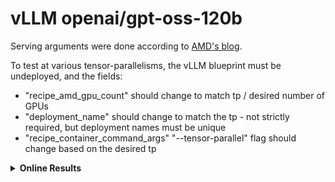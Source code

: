 # vLLM openai/gpt-oss-120b

Serving arguments were done according to [AMD's blog](https://rocm.blogs.amd.com/ecosystems-and-partners/openai-day-0/README.html).

To test at various tensor-parallelisms, the vLLM blueprint must be undeployed, and the fields:
 - "recipe_amd_gpu_count" should change to match tp / desired number of GPUs
 - "deployment_name" should change to match the tp - not strictly required, but deployment names must be unique
 - "recipe_container_command_args" "--tensor-parallel" flag should change based on the desired tp

<details>
<summary><strong> Online Results </strong></summary>

## tp2
| filename                                     | model              |   mean_input_tokens |   mean_output_tokens |   num_concurrent_requests |   ttft_mean_s |   ttft_p50_s |   ttft_p95_s |   inter_token_latency_mean_ms |   inter_token_latency_p50_ms |   inter_token_latency_p95_ms |   e2e_latency_mean_s |   e2e_latency_p50_s |   e2e_latency_p95_s |   output_throughput_mean_tok_per_s |   request_throughput_mean_tok_per_s |   requests_per_min |   actual_input_tokens_mean |   actual_output_tokens_mean |   num_completed_requests |   error_rate |   num_errors |
|:---------------------------------------------|:-------------------|--------------------:|---------------------:|--------------------------:|--------------:|-------------:|-------------:|------------------------------:|-----------------------------:|-----------------------------:|---------------------:|--------------------:|--------------------:|-----------------------------------:|------------------------------------:|-------------------:|---------------------------:|----------------------------:|-------------------------:|-------------:|-------------:|
| openai-gpt-oss-120_128_128_1_summary.json    | openai/gpt-oss-120 |                 128 |                  128 |                         1 |        0.0593 |       0.0596 |       0.0661 |                          6.32 |                         6.14 |                         7.12 |               0.904  |              0.8604 |              1.688  |                             186.6  |                              181.73 |              65.67 |                      189.4 |                       170.5 |                      100 |            0 |            0 |
| openai-gpt-oss-120_128_128_5_summary.json    | openai/gpt-oss-120 |                 128 |                  128 |                         5 |        0.0763 |       0.074  |       0.096  |                         11.53 |                        11.34 |                        12.65 |               1.5154 |              1.4642 |              2.7742 |                             496.24 |                               98.49 |             193.14 |                      189.2 |                       154.2 |                      500 |            0 |            0 |
| openai-gpt-oss-120_128_128_10_summary.json   | openai/gpt-oss-120 |                 128 |                  128 |                        10 |        0.0821 |       0.0776 |       0.1052 |                         16.74 |                        16.64 |                        17.79 |               2.2594 |              2.1996 |              4.2325 |                             682.57 |                               67.64 |             260.66 |                      190.3 |                       157.1 |                     1000 |            0 |            0 |
| openai-gpt-oss-120_128_128_25_summary.json   | openai/gpt-oss-120 |                 128 |                  128 |                        25 |        0.1027 |       0.0897 |       0.118  |                         21.51 |                        21.28 |                        22.88 |               2.9236 |              2.8551 |              5.5378 |                            1328.79 |                               52.65 |             504.28 |                      189.6 |                       158.1 |                     2500 |            0 |            0 |
| openai-gpt-oss-120_128_128_50_summary.json   | openai/gpt-oss-120 |                 128 |                  128 |                        50 |        0.1177 |       0.1145 |       0.1503 |                         28.44 |                        28.36 |                        29.91 |               3.9239 |              3.8603 |              7.4108 |                            2001.09 |                               39.67 |             751.89 |                      191.1 |                       159.7 |                     5000 |            0 |            0 |
| openai-gpt-oss-120_128_2048_1_summary.json   | openai/gpt-oss-120 |                 128 |                 2048 |                         1 |        0.0815 |       0.0613 |       0.1599 |                          5.91 |                         5.87 |                         6.06 |              10.2042 |             11.8326 |             12.8672 |                             206.46 |                              204.6  |               5.87 |                      190.4 |                      2109.1 |                      100 |            0 |            0 |
| openai-gpt-oss-120_128_2048_5_summary.json   | openai/gpt-oss-120 |                 128 |                 2048 |                         5 |        0.0803 |       0.0734 |       0.0831 |                         10.64 |                        10.63 |                        10.76 |              18.6033 |             21.1396 |             22.8519 |                             563.9  |                              113.55 |              15.91 |                      187.1 |                      2126.3 |                      500 |            0 |            0 |
| openai-gpt-oss-120_128_2048_10_summary.json  | openai/gpt-oss-120 |                 128 |                 2048 |                        10 |        0.084  |       0.0777 |       0.0985 |                         15.97 |                        15.98 |                        16.25 |              27.8231 |             31.8709 |             34.2859 |                             751.95 |                               75.66 |              21.29 |                      188.7 |                      2118.9 |                     1000 |            0 |            0 |
| openai-gpt-oss-120_128_2048_25_summary.json  | openai/gpt-oss-120 |                 128 |                 2048 |                        25 |        0.094  |       0.09   |       0.1059 |                         20.29 |                        20.28 |                        20.68 |              35.3241 |             40.5961 |             43.9646 |                            1471.5  |                               59.28 |              41.89 |                      190.5 |                      2107.8 |                     2500 |            0 |            0 |
| openai-gpt-oss-120_128_2048_50_summary.json  | openai/gpt-oss-120 |                 128 |                 2048 |                        50 |        0.1341 |       0.1089 |       0.1288 |                         25.19 |                        25.2  |                        25.36 |              43.8113 |             50.3644 |             54.4848 |                            2395.71 |                               47.82 |              68.18 |                      191.6 |                      2108.1 |                     4136 |            0 |            0 |
| openai-gpt-oss-120_2048_128_1_summary.json   | openai/gpt-oss-120 |                2048 |                  128 |                         1 |        0.1287 |       0.1029 |       0.1118 |                          6.96 |                         6.32 |                         9.12 |               0.9192 |              0.9007 |              1.5254 |                             177.54 |                              173.12 |              64.58 |                     2046.5 |                       164.9 |                      100 |            0 |            0 |
| openai-gpt-oss-120_2048_128_5_summary.json   | openai/gpt-oss-120 |                2048 |                  128 |                         5 |        0.1523 |       0.1159 |       0.1861 |                         14.21 |                        12.96 |                        19.07 |               1.8307 |              1.7582 |              3.472  |                             433.91 |                               85.55 |             161.57 |                     2043.1 |                       161.1 |                      500 |            0 |            0 |
| openai-gpt-oss-120_2048_128_10_summary.json  | openai/gpt-oss-120 |                2048 |                  128 |                        10 |        0.1736 |       0.1272 |       0.2506 |                         20.22 |                        19.05 |                        26.68 |               2.703  |              2.5853 |              5.2027 |                             584.17 |                               57.74 |             218.33 |                     2047.1 |                       160.5 |                     1000 |            0 |            0 |
| openai-gpt-oss-120_2048_128_25_summary.json  | openai/gpt-oss-120 |                2048 |                  128 |                        25 |        0.1971 |       0.1697 |       0.2685 |                         30.23 |                        28.71 |                        38.06 |               4.0433 |              3.9011 |              7.6712 |                             974.26 |                               38.59 |             365.37 |                     2048.1 |                       160   |                     2500 |            0 |            0 |
| openai-gpt-oss-120_2048_128_50_summary.json  | openai/gpt-oss-120 |                2048 |                  128 |                        50 |        0.2654 |       0.2064 |       0.4049 |                         45.86 |                        43.84 |                        56.78 |               6.2317 |              6.0354 |             12.0013 |                            1271.11 |                               25.23 |             474.93 |                     2049   |                       160.6 |                     5000 |            0 |            0 |
| openai-gpt-oss-120_2048_2048_1_summary.json  | openai/gpt-oss-120 |                2048 |                 2048 |                         1 |        0.1266 |       0.1063 |       0.3229 |                          5.84 |                         5.83 |                         5.94 |              11.1279 |             11.6856 |             12.5378 |                             207.84 |                              208.09 |               5.39 |                     2045   |                      2315.4 |                      100 |            0 |            0 |
| openai-gpt-oss-120_2048_2048_5_summary.json  | openai/gpt-oss-120 |                2048 |                 2048 |                         5 |        0.1259 |       0.1154 |       0.1673 |                         10.59 |                        10.58 |                        10.7  |              20.1023 |             21.1031 |             22.7184 |                             564.23 |                              114.13 |              14.75 |                     2056.9 |                      2295.9 |                      500 |            0 |            0 |
| openai-gpt-oss-120_2048_2048_10_summary.json | openai/gpt-oss-120 |                2048 |                 2048 |                        10 |        0.1449 |       0.127  |       0.1736 |                         15.65 |                        15.68 |                        16.07 |              29.6434 |             31.1182 |             33.8264 |                             764.22 |                               77.26 |              20.01 |                     2051.2 |                      2291.3 |                     1000 |            0 |            0 |
| openai-gpt-oss-120_2048_2048_25_summary.json | openai/gpt-oss-120 |                2048 |                 2048 |                        25 |        0.1491 |       0.1296 |       0.189  |                         19.8  |                        19.81 |                        20.18 |              37.6742 |             39.5069 |             42.8059 |                            1522.03 |                               61.08 |              39.67 |                     2050.6 |                      2302   |                     2396 |            0 |            0 |
| openai-gpt-oss-120_2048_2048_50_summary.json | openai/gpt-oss-120 |                2048 |                 2048 |                        50 |        0.1801 |       0.1504 |       0.2083 |                         26.07 |                        26.11 |                        26.4  |              49.6919 |             52.2005 |             56.3045 |                            2309.13 |                               46.4  |              60.09 |                     2050.8 |                      2305.5 |                     3640 |            0 |            0 |

## tp8
</details>